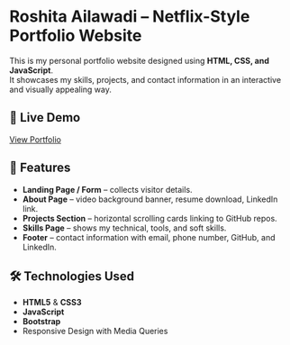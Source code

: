 # Roshita Ailawadi – Netflix-Style Portfolio Website  

This is my personal portfolio website designed  using **HTML, CSS, and JavaScript**.  
It showcases my skills, projects, and contact information in an interactive and visually appealing way.  

## 🚀 Live Demo  
[View Portfolio](https://yourusername.github.io/portfolio/)  

## 📝 Features  
- **Landing Page / Form** – collects visitor details.  
- **About Page** – video background banner, resume download, LinkedIn link.  
- **Projects Section** – horizontal scrolling cards linking to GitHub repos.  
- **Skills Page** – shows my technical, tools, and soft skills.  
- **Footer** – contact information with email, phone number, GitHub, and LinkedIn.  

## 🛠️ Technologies Used  
- **HTML5** & **CSS3**  
- **JavaScript**  
- **Bootstrap**  
- Responsive Design with Media Queries  

  
